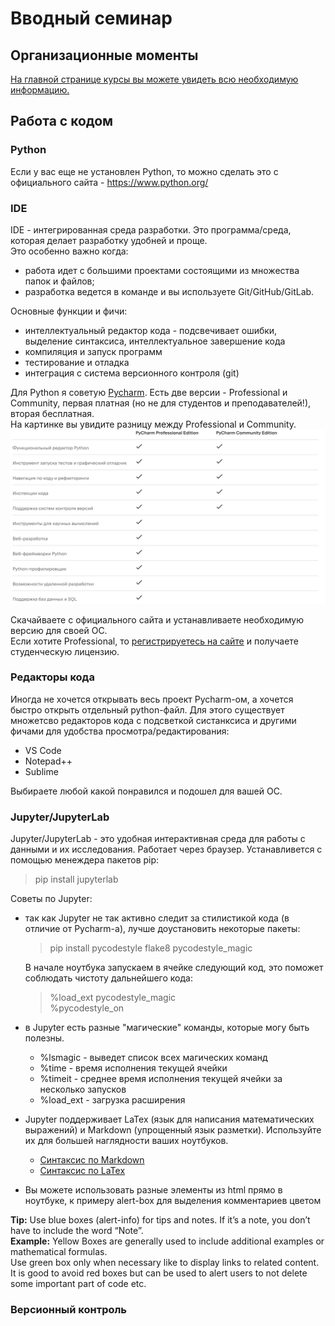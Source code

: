 # Вводный семинар

## Организационные моменты
[На главной странице курсы вы можете увидеть всю необходимую информацию.](https://github.com/MikhailMsc/python_for_nlp_stud)

## Работа с кодом

### Python
Если у вас еще не установлен Python, то можно сделать это с официального сайта - https://www.python.org/

### IDE
IDE - интегрированная среда разработки. Это программа/среда, которая делает разработку удобней и проще.   
Это особенно важно когда: 
  - работа идет с большими проектами состоящими из множества папок и файлов;
  - разработка ведется в команде и вы используете Git/GitHub/GitLab.
  
Основные функции и фичи:
  - интеллектуальный редактор кода - подсвечивает ошибки, выделение синтаксиса, интеллектуальное завершение кода
  - компиляция и запуск программ
  - тестирование и отладка
  - интеграция с система версионного контроля (git) 

Для Python я советую [Pycharm](https://www.jetbrains.com/ru-ru/pycharm/). Есть две версии - Professional и Community, первая платная (но не для студентов и преподавателей!), вторая бесплатная.   
На картинке вы увидите разницу между Professional и Community.
![img.png](Community_vs_Professional.png)

Скачайваете с официального сайта и устанавливаете необходимую версию для своей ОС.  
Если хотите Professional, то [регистрируетесь на сайте](https://www.jetbrains.com/shop/eform/students) и получаете студенческую лицензию.

### Редакторы кода
Иногда не хочется открывать весь проект Pycharm-ом, а хочется быстро открыть отдельный  python-файл. Для этого существует множетсво редакторов кода с подсветкой систанксиса и другими фичами для удобства просмотра/редактирования:
- VS Code
- Notepad++
- Sublime

Выбираете любой какой понравился и подошел для вашей ОС.

### Jupyter/JupyterLab
Jupyter/JupyterLab - это удобная интерактивная среда для работы с данными и их исследования. Работает через браузер.
Устанавливется с помощью менеждера пакетов pip:
> pip install jupyterlab

Советы по Jupyter:  
- так как Jupyter не так активно следит за стилистикой кода (в отличие от Pycharm-а), лучше доустановить некоторые пакеты:
    > pip install pycodestyle flake8 pycodestyle_magic  

  В начале ноутбука запускаем в ячейке следующий код, это поможет соблюдать чистоту дальнейшего кода:
    > %load_ext pycodestyle_magic  
      %pycodestyle_on 
  
- в Jupyter есть разные "магические" команды, которые могу быть полезны.
  - %lsmagic - выведет список всех магических команд
  - %time - время исполнения текущей ячейки
  - %timeit - среднее время исполнения текущей ячейки за несколько запусков
  - %load_ext - загрузка расширения  
  
- Jupyter поддерживает LaTex (язык для написания математических выражений) и Markdown (упрощенный язык разметки). Используйте их для большей наглядности ваших ноутбуков.
    - [Синтаксис по Markdown](https://www.markdownguide.org/basic-syntax/)
    - [Синтаксис по LaTex](https://ru.overleaf.com/learn)

- Вы можете использовать разные элементы из html прямо в ноутбуке, к примеру alert-box для выделения комментариев цветом

<div class="alert alert-block alert-info">
<b>Tip:</b> Use blue boxes (alert-info) for tips and notes. 
If it’s a note, you don’t have to include the word “Note”.
</div>

<div class="alert alert-block alert-warning">
<b>Example:</b> Yellow Boxes are generally used to include additional examples or mathematical formulas.
</div>

<div class="alert alert-block alert-success">
Use green box only when necessary like to display links to related content.
</div>

<div class="alert alert-block alert-danger">
It is good to avoid red boxes but can be used to alert users to not delete some important part of code etc. 
</div>   

### Версионный контроль 
